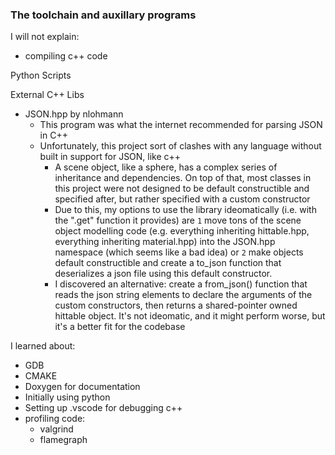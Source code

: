 ### The toolchain and auxillary programs
I will not explain:
- compiling c++ code

Python Scripts

External C++ Libs
- JSON.hpp by nlohmann
  - This program was what the internet recommended for parsing JSON in C++
  - Unfortunately, this project sort of clashes with any language without built in support for JSON, like c++
    - A scene object, like a sphere, has a complex series of inheritance and dependencies. On top of that, most classes in this project were not designed to be default constructible and specified after, but rather specified with a custom constructor
    - Due to this, my options to use the library ideomatically (i.e. with the ".get" function it provides) are `1` move tons of the scene object modelling code (e.g. everything inheriting hittable.hpp, everything inheriting material.hpp) into the JSON.hpp namespace (which seems like a bad idea) or `2` make objects default constructible and create a to_json function that deserializes a json file using this default constructor.
    - I discovered an alternative: create a from_json() function that reads the json string elements to declare the arguments of the custom constructors, then returns a shared-pointer owned hittable object. It's not ideomatic, and it might perform worse, but it's a better fit for the codebase

I learned about:
- GDB
- CMAKE
- Doxygen for documentation
- Initially using python
- Setting up .vscode for debugging c++
- profiling code:
  - valgrind
  - flamegraph